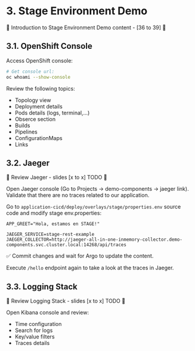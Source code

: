# 3. Stage Environment Demo

:loudspeaker: Introduction to Stage Environment Demo content - [36 to 39] :loudspeaker: 

## 3.1. OpenShift Console

Access OpenShift console:
```sh
# Get console url:
oc whoami --show-console
```

Review the following topics:

- Topology view
- Deployment details
- Pods details (logs, terminal,...)
- Obserce section
- Builds
- Pipelines
- ConfigurationMaps
- Links


## 3.2. Jaeger

:loudspeaker: Review Jaeger - slides [x to x] TODO :loudspeaker: 

Open Jaeger console (Go to Projects -> demo-components -> jaeger link). Validate that there are no traces related to our application.

Go to `application-cicd/deploy/overlays/stage/properties.env` source code and modify stage env.properties:

```
APP_GREET="Hola, estamos en STAGE!"

JAEGER_SERVICE=stage-rest-example
JAEGER_COLLECTOR=http://jaeger-all-in-one-inmemory-collector.demo-components.svc.cluster.local:14268/api/traces
```
:white_check_mark: Commit changes and wait for Argo to update the content.

Execute `/hello` endpoint again to take a look at the traces in Jaeger.

## 3.3. Logging Stack

:loudspeaker: Review Logging Stack - slides [x to x] TODO :loudspeaker: 

Open Kibana console and review:

- Time configuration
- Search for logs
- Key/value filters
- Traces details



